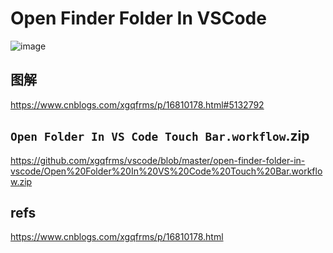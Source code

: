 # Open Finder Folder In VSCode

![image](https://user-images.githubusercontent.com/7291672/206713632-b13dc4be-be21-4a0e-b921-86cfa8f412f3.png)

## 图解

https://www.cnblogs.com/xgqfrms/p/16810178.html#5132792


## `Open Folder In VS Code Touch Bar.workflow`.zip

https://github.com/xgqfrms/vscode/blob/master/open-finder-folder-in-vscode/Open%20Folder%20In%20VS%20Code%20Touch%20Bar.workflow.zip


## refs

https://www.cnblogs.com/xgqfrms/p/16810178.html




